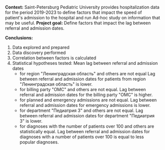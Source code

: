 **Context:**
Saint-Petersburg Pediatric University provides hospitalization data for the period 2019-2023 to define factors that impact the speed of patient's admission to the hospital and run Ad-hoc study on information that may be useful.
**Project goal:**
Define factors that impact the lag between referral and admission dates.

**Conclusions:**
1) Data explored and prepared
2) Data discovery performed
3) Correlation between factors is calculated
4) Statistical hypotheses tested:
  Mean lag between referral and admission dates 
   - for region "Ленинградская область" and others are not equal Lag between referral and admission dates for patients from region "Ленинградская область" is lower.
   - for billing party "ОМС" and others are not equal. Lag between referral and admission dates for the billing party "ОМС" is higher.
   - for planned and emergency admissions are not equal. Lag between referral and admission dates for emergency admissions is lower.
   - for department "Педиатрия 3" and others are not equal. Lag between referral and admission dates for department "Педиатрия 3" is lower.
   - for diagnoses with the number of patients over 100 and others are statistically equal. Lag between referral and admission dates for diagnoses with a number of patients over 100 is equal to less popular diagnoses.
